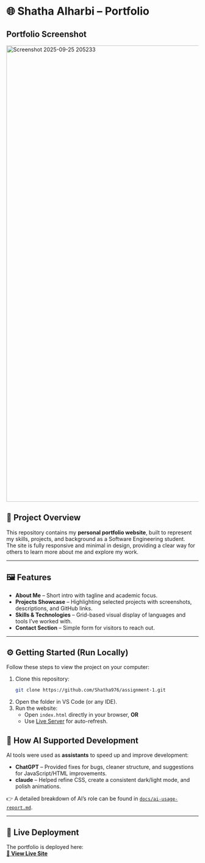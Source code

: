 # 🌐 Shatha Alharbi – Portfolio

## Portfolio Screenshot 
<img width="1954" height="1197" alt="Screenshot 2025-09-25 205233" src="https://github.com/user-attachments/assets/e7ad6cf6-90b4-499e-85ac-dce7c6d2f9ac" />


## 📌 Project Overview
This repository contains my **personal portfolio website**, built to represent my skills, projects, and background as a Software Engineering student.  
The site is fully responsive and minimal in design, providing a clear way for others to learn more about me and explore my work.  

---

## 🖼️ Features
- **About Me** – Short intro with tagline and academic focus.  
- **Projects Showcase** – Highlighting selected projects with screenshots, descriptions, and GitHub links.  
- **Skills & Technologies** – Grid-based visual display of languages and tools I’ve worked with.  
- **Contact Section** – Simple form for visitors to reach out.  

---

## ⚙️ Getting Started (Run Locally)
Follow these steps to view the project on your computer:

1. Clone this repository:
   ```bash
   git clone https://github.com/Shatha976/assignment-1.git
2. Open the folder in VS Code (or any IDE).
3. Run the website:
    - Open `index.html` directly in your browser, **OR**
    - Use [Live Server](https://marketplace.visualstudio.com/items?itemName=ritwickdey.LiveServer) for auto-refresh.  


## 🤖 How AI Supported Development
AI tools were used as **assistants** to speed up and improve development:

- **ChatGPT** – Provided fixes for bugs, cleaner structure, and suggestions for JavaScript/HTML improvements.  
- **claude** – Helped refine CSS, create a consistent dark/light mode, and polish animations.  

👉 A detailed breakdown of AI’s role can be found in [`docs/ai-usage-report.md`](./docs/ai-usage-report.md).  

---

## 🚀 Live Deployment
The portfolio is deployed here:  
[**🔗 View Live Site**](https://shatha976.github.io/assignment-1/)  
